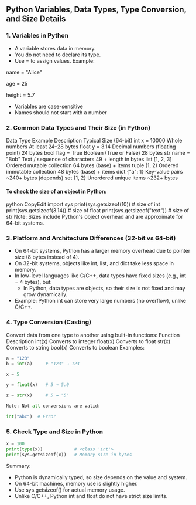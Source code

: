 ## Python Variables, Data Types, Type Conversion, and Size Details

### 1. Variables in Python
* A variable stores data in memory.
* You do not need to declare its type.
* Use = to assign values.
Example:

name = "Alice"

age = 25

height = 5.7

* Variables are case-sensitive
* Names should not start with a number

### 2. Common Data Types and Their Size (in Python)
Data Type	Example	Description	Typical Size (64-bit)
int	x = 10000	Whole numbers	At least 24–28 bytes
float	y = 3.14	Decimal numbers (floating point)	24 bytes
bool	flag = True	Boolean (True or False)	28 bytes
str	name = "Bob"	Text / sequence of characters	49 + length in bytes
list	[1, 2, 3]	Ordered mutable collection	64 bytes (base) + items
tuple	(1, 2)	Ordered immutable collection	48 bytes (base) + items
dict	{"a": 1}	Key-value pairs	~240+ bytes (depends)
set	{1, 2}	Unordered unique items	~232+ bytes
#### To check the size of an object in Python:
python
CopyEdit
import sys
print(sys.getsizeof(10))      # size of int
print(sys.getsizeof(3.14))    # size of float
print(sys.getsizeof("text"))  # size of str
Note: Sizes include Python's object overhead and are approximate for 64-bit systems.

### 3. Platform and Architecture Differences (32-bit vs 64-bit)
* On 64-bit systems, Python has a larger memory overhead due to pointer size (8 bytes instead of 4).
* On 32-bit systems, objects like int, list, and dict take less space in memory.
* In low-level languages like C/C++, data types have fixed sizes (e.g., int = 4 bytes), but:
    * In Python, data types are objects, so their size is not fixed and may grow dynamically.
* Example: Python int can store very large numbers (no overflow), unlike C/C++.

### 4. Type Conversion (Casting)
Convert data from one type to another using built-in functions:
Function	Description
int(x)	Converts to integer
float(x)	Converts to float
str(x)	Converts to string
bool(x)	Converts to boolean
Examples:
``` python
a = "123"
b = int(a)     # "123" → 123

x = 5

y = float(x)   # 5 → 5.0

z = str(x)     # 5 → "5"

Note: Not all conversions are valid:

int("abc")  # Error
```
### 5. Check Type and Size in Python
```python
x = 100
print(type(x))            # <class 'int'>
print(sys.getsizeof(x))   # Memory size in bytes
```
Summary:
* Python is dynamically typed, so size depends on the value and system.
* On 64-bit machines, memory use is slightly higher.
* Use sys.getsizeof() for actual memory usage.
* Unlike C/C++, Python int and float do not have strict size limits.
